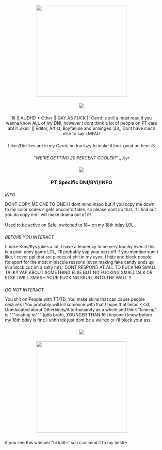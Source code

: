<div align="center">
  <img height="300" src="https://asdahskdakseioasdaskdhajkheuiahs.carrd.co/assets/images/image01.png?v=c0be22fd"  />
</div>

###

<div align="center">
  <img height="" src="https://64.media.tumblr.com/247b79fa436e3d7a1bdcbfbc19806e86/aa4e877b8e7f4841-f5/s500x750/6802ccb1667a558052a85060637a1e740f457b30.gifv"  />
</div>

###

<p align="center">18 || AUDHD + Other || GAY AS FUCK || Carrd is still a must read if you wanna know ALL of my DNI, however i dont think a lot of people on PT care abt it :skull: || Editor, Artist, Boyfailure and unhinged :33,, Dont have much else to say LMFAO </p>

###

<p align="center"> Likes/Dislikes are in my Carrd, im too lazy to make it look good on here :3 </p>


###

*<p align="center"> "WE'RE GETTING 20 PERCENT COOLER!" ,, /lyr</p>*

###

<div align="center">
  <img height="" src="https://64.media.tumblr.com/247b79fa436e3d7a1bdcbfbc19806e86/aa4e877b8e7f4841-f5/s500x750/6802ccb1667a558052a85060637a1e740f457b30.gifv"  />
</div>

###

### <p align="center">PT Specific DNI/BYI/INFO</p>

###

*<p align="left"> INFO*
<p align="left"> DONT COPY ME ONE TO ONE!! I dont mind inspo but if you copy me down to my color codes it gets uncomfortable, so please dont do that. If i find out you do copy me i will make drama out of it!<br><br>Used to be active on Safe, switched to 18+ on my 18th bday LOL</p>

###
*<p align="left"> BEFORE YOU INTERACT*
<p align="left">I make Kms/Kys jokes a lot, I have a tendency to be very touchy even if this is a pixel pony game LOL, I'll probably yap your ears off if you mention sum i like, I cover ppl that are pieces of shit in my eyes, I hide and block people for sport for the most miniscule reasons (even making fake candy ends up in a block cuz im a salty mf),I DONT RESPOND AT ALL TO FUCKING SMALL TALK!! YAP ABOUT SOMETHING ELSE BUT NO FUCKING SMALLTALK OR ELSE I WILL SMASH YOUR FUCKING SKULL INTO THE WALL !!</p>

###
*<p align="left"> DO NOT INTERACT*
<p align="left"> You shit on People with TT/TD, You make skins that can cause people seizures (You probably will kill someone with that ! hope that helps <<3), Uneducated about Otherkinity/Alterhumanity as a whole and think "kinning" is """relating to""" (gtfo brah), YOUNGER THAN 16 (Anyone i knew before my 18th bday is fine.) uhhh idk just dont be a weirdo or i'll block your ass</p>

###

<div align="center">
  <img height="" src="https://64.media.tumblr.com/247b79fa436e3d7a1bdcbfbc19806e86/aa4e877b8e7f4841-f5/s500x750/6802ccb1667a558052a85060637a1e740f457b30.gifv"  />
</div>

###

<div align="center">
  <img height="300" src="https://asdahskdakseioasdaskdhajkheuiahs.carrd.co/assets/images/image02.png?v=c0be22fd"  />
</div>

###
<p align="left"> if you see this whisper "hi kathi" so i can send it to my bestie 
